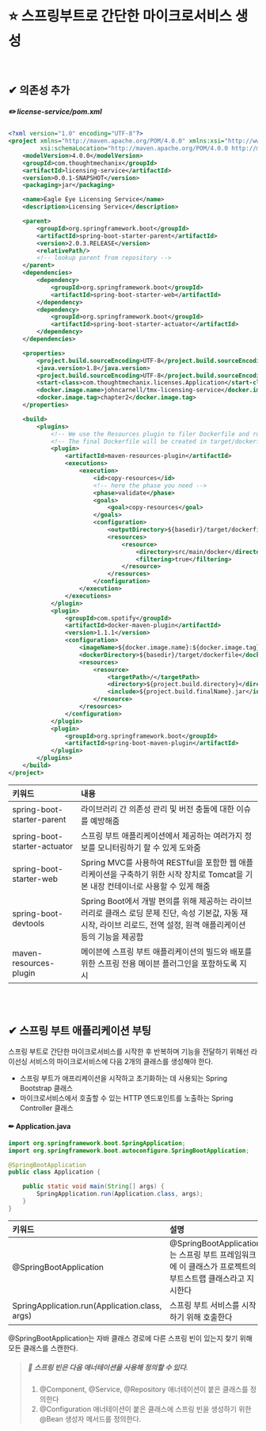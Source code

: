 # ⭐ 스프링부트로 간단한 마이크로서비스 생성


<br/>

## ✔ 의존성 추가


##### ✏️ license-service/pom.xml
```xml
<?xml version="1.0" encoding="UTF-8"?>
<project xmlns="http://maven.apache.org/POM/4.0.0" xmlns:xsi="http://www.w3.org/2001/XMLSchema-instance"
         xsi:schemaLocation="http://maven.apache.org/POM/4.0.0 http://maven.apache.org/xsd/maven-4.0.0.xsd">
    <modelVersion>4.0.0</modelVersion>
    <groupId>com.thoughtmechanix</groupId>
    <artifactId>licensing-service</artifactId>
    <version>0.0.1-SNAPSHOT</version>
    <packaging>jar</packaging>

    <name>Eagle Eye Licensing Service</name>
    <description>Licensing Service</description>

    <parent>
        <groupId>org.springframework.boot</groupId>
        <artifactId>spring-boot-starter-parent</artifactId>
        <version>2.0.3.RELEASE</version>
        <relativePath/>
        <!-- lookup parent from repository -->
    </parent>
    <dependencies>
        <dependency>
            <groupId>org.springframework.boot</groupId>
            <artifactId>spring-boot-starter-web</artifactId>
        </dependency>
        <dependency>
            <groupId>org.springframework.boot</groupId>
            <artifactId>spring-boot-starter-actuator</artifactId>
        </dependency>
    </dependencies>

    <properties>
        <project.build.sourceEncoding>UTF-8</project.build.sourceEncoding>
        <java.version>1.8</java.version>
        <project.build.sourceEncoding>UTF-8</project.build.sourceEncoding>
        <start-class>com.thoughtmechanix.licenses.Application</start-class>
        <docker.image.name>johncarnell/tmx-licensing-service</docker.image.name>
        <docker.image.tag>chapter2</docker.image.tag>
    </properties>

    <build>
        <plugins>
            <!-- We use the Resources plugin to filer Dockerfile and run.sh, it inserts actual JAR filename -->
            <!-- The final Dockerfile will be created in target/dockerfile/Dockerfile -->
            <plugin>
                <artifactId>maven-resources-plugin</artifactId>
                <executions>
                    <execution>
                        <id>copy-resources</id>
                        <!-- here the phase you need -->
                        <phase>validate</phase>
                        <goals>
                            <goal>copy-resources</goal>
                        </goals>
                        <configuration>
                            <outputDirectory>${basedir}/target/dockerfile</outputDirectory>
                            <resources>
                                <resource>
                                    <directory>src/main/docker</directory>
                                    <filtering>true</filtering>
                                </resource>
                            </resources>
                        </configuration>
                    </execution>
                </executions>
            </plugin>
            <plugin>
                <groupId>com.spotify</groupId>
                <artifactId>docker-maven-plugin</artifactId>
                <version>1.1.1</version>
                <configuration>
                    <imageName>${docker.image.name}:${docker.image.tag}</imageName>
                    <dockerDirectory>${basedir}/target/dockerfile</dockerDirectory>
                    <resources>
                        <resource>
                            <targetPath>/</targetPath>
                            <directory>${project.build.directory}</directory>
                            <include>${project.build.finalName}.jar</include>
                        </resource>
                    </resources>
                </configuration>
            </plugin>
            <plugin>
                <groupId>org.springframework.boot</groupId>
                <artifactId>spring-boot-maven-plugin</artifactId>
            </plugin>
        </plugins>
    </build>
</project>
```

| 키워드 | 내용                                                                                                     |
|:----|:-------------------------------------------------------------------------------------------------------|
|spring-boot-starter-parent| 라이브러리 간 의존성 관리 및 버전 충돌에 대한 이슈를 예방해줌                                                                    |
|spring-boot-starter-actuator| 스프링 부트 애플리케이션에서 제공하는 여러가지 정보를 모니터링하기 할 수 있게 도와줌                                                        |
|spring-boot-starter-web| Spring MVC를 사용하여 RESTful을 포함한 웹 애플리케이션을 구축하기 위한 시작 장치로 Tomcat을 기본 내장 컨테이너로 사용할 수 있게 해줌                 |
|spring-boot-devtools| Spring Boot에서 개발 편의를 위해 제공하는 라이브러리로 클래스 로딩 문제 진단, 속성 기본값, 자동 재시작, 라이브 리로드, 전역 설정, 원격 애플리케이션 등의 기능을 제공함 |
|<artifactId>maven-resources-plugin</artifactId>| 메이븐에 스프링 부트 애플리케이션의 빌드와 배포를 위한 스프링 전용 메이븐 플러그인을 포함하도록 지시                                               |

<br/>
<br/>

## ✔ 스프링 부트 애플리케이션 부팅

스프링 부트로 간단한 마이크로서비스를 시작한 후 반복하며 기능을 전달하기 위해선 라이선싱 서비스의 마이크로서비스에 다음 2개의 클래스를 생성해야 한다.

- 스프링 부트가 애프리케이션을 시작하고 초기화하는 데 사용되는 Spring Bootstrap 클래스
- 마이크로서비스에서 호출할 수 있는 HTTP 엔드포인트를 노출하는 Spring Controller 클래스

#### ✏ Application.java
```java
import org.springframework.boot.SpringApplication;
import org.springframework.boot.autoconfigure.SpringBootApplication;

@SpringBootApplication
public class Application {

    public static void main(String[] args) {
        SpringApplication.run(Application.class, args);
    }
}
```
| 키워드                                            | 설명                                                                  |
|:-----------------------------------------------|:--------------------------------------------------------------------|
| @SpringBootApplication                         | @SpringBootApplication는 스프링 부트 프레임워크에 이 클래스가 프로젝트의 부트스트랩 클래스라고 지시한다 |
| SpringApplication.run(Application.class, args) | 스프링 부트 서비스를 시작하기 위해 호출한다                                            |

@SpringBootApplication는 자바 클래스 경로에 다른 스프링 빈이 있는지 찾기 위해 모든 클래스를 스캔한다.

> ##### 📑 스프링 빈은 다음 애너테이션을 사용해 정의할 수 있다.
> 1. @Component, @Service, @Repository 애너테이션이 붙은 클래스를 정의한다
> 2. @Configuration 애너테이션이 붙은 클래스에 스프링 빈을 생성하기 위한 @Bean 생성자 메서드를 정의한다.

































